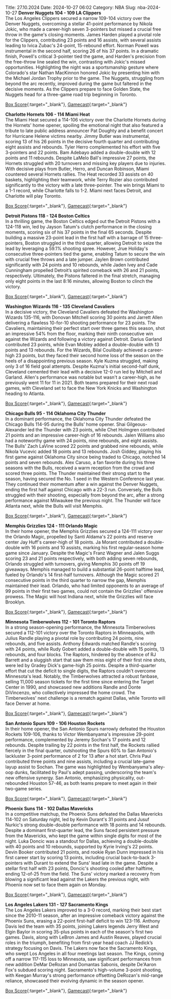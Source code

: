 Title: 27.10.2024
Date: 2024-10-27 06:02
Category: NBA 
Slug: nba-2024-10-27 
**Denver Nuggets 104 - 109 LA Clippers**  
The Los Angeles Clippers secured a narrow 109-104 victory over the Denver Nuggets, overcoming a stellar 41-point performance by Nikola Jokic, who made a career-high seven 3-pointers but missed a crucial free throw in the game's closing moments. James Harden played a pivotal role for the Clippers, contributing 23 points and 16 assists, with several assists leading to Ivica Zubac's 24-point, 15-rebound effort. Norman Powell was instrumental in the second half, scoring 26 of his 37 points. In a dramatic finish, Powell's critical 3-pointer tied the game, and Harden's precision from the free-throw line sealed the win, contrasting with Jokic's missed opportunities. Highlighting the night was a sportsmanship gesture where Colorado's star Nathan MacKinnon honored Jokic by presenting him with the Michael Jordan Trophy prior to the game. The Nuggets, struggling from beyond the arc recently, improved during the game but faltered in the decisive moments. As the Clippers prepare to face Golden State, the Nuggets head for a three-game road trip beginning in Toronto. 

[Box Score](/game/lac-vs-den-0022400087/box-score){:target="_blank"}, [Gamecast](/game/lac-vs-den-0022400087){:target="_blank"}<br>

**Charlotte Hornets 106 - 114 Miami Heat**  
The Miami Heat secured a 114-106 victory over the Charlotte Hornets during the Hornets' home opener, spoiling the emotional night that also featured a tribute to late public address announcer Pat Doughty and a benefit concert for Hurricane Helene victims nearby. Jimmy Butler was instrumental, scoring 13 of his 26 points in the decisive fourth quarter and contributing eight assists and rebounds. Tyler Herro complemented his effort with five 3-pointers and 22 points. Bam Adebayo added a double-double with 12 points and 11 rebounds. Despite LaMelo Ball's impressive 27 points, the Hornets struggled with 20 turnovers and missing key players due to injuries. With decisive plays from Butler, Herro, and Duncan Robinson, Miami countered several Hornets rallies. The Heat recorded 33 assists on 40 baskets, highlighting their teamwork, while Terry Rozier also contributed significantly to the victory with a late three-pointer. The win brings Miami to a 1-1 record, while Charlotte falls to 1-2. Miami next faces Detroit, and Charlotte will play Toronto. 

[Box Score](/game/mia-vs-cha-0022400088/box-score){:target="_blank"}, [Gamecast](/game/mia-vs-cha-0022400088){:target="_blank"}<br>

**Detroit Pistons 118 - 124 Boston Celtics**  
In a thrilling game, the Boston Celtics edged out the Detroit Pistons with a 124-118 win, led by Jayson Tatum's clutch performance in the closing moments, scoring six of his 37 points in the final 65 seconds. Despite building a massive 23-point lead in the first half with a barrage of 15 three-pointers, Boston struggled in the third quarter, allowing Detroit to seize the lead by leveraging a 59.1% shooting spree. However, Jrue Holiday's consecutive three-pointers tied the game, enabling Tatum to secure the win with crucial free throws and a late jumper. Jaylen Brown contributed significantly with 24 points and 10 rebounds, while Jaden Ivey and Cade Cunningham propelled Detroit’s spirited comeback with 26 and 21 points, respectively. Ultimately, the Pistons faltered in the final stretch, managing only eight points in the last 8:16 minutes, allowing Boston to clinch the victory. 

[Box Score](/game/bos-vs-det-0022400089/box-score){:target="_blank"}, [Gamecast](/game/bos-vs-det-0022400089){:target="_blank"}<br>

**Washington Wizards 116 - 135 Cleveland Cavaliers**  
In a decisive victory, the Cleveland Cavaliers defeated the Washington Wizards 135-116, with Donovan Mitchell scoring 30 points and Jarrett Allen delivering a flawless 10-for-10 shooting performance for 23 points. The Cavaliers, maintaining their perfect start over three games this season, shot an impressive 54% from the floor, marking their ninth consecutive win against the Wizards and following a victory against Detroit. Darius Garland contributed 23 points, while Evan Mobley added a double-double with 13 points and 13 rebounds. For the Wizards, Bilal Coulibaly achieved a career-high 23 points, but they faced their second home loss of the season on the heels of a disappointing previous season. Kyle Kuzma struggled, making only 3 of 16 field goal attempts. Despite Kuzma's initial second-half dunk, Cleveland cemented their lead with a decisive 12-0 run led by Mitchell and Garland. Allen's performance was notable but wasn't a career-high, as he previously went 11 for 11 in 2021. Both teams prepared for their next road games, with Cleveland set to face the New York Knicks and Washington heading to Atlanta. 

[Box Score](/game/cle-vs-was-0022400090/box-score){:target="_blank"}, [Gamecast](/game/cle-vs-was-0022400090){:target="_blank"}<br>

**Chicago Bulls 95 - 114 Oklahoma City Thunder**  
In a dominant performance, the Oklahoma City Thunder defeated the Chicago Bulls 114-95 during the Bulls’ home opener. Shai Gilgeous-Alexander led the Thunder with 23 points, while Chet Holmgren contributed 21 points and an impressive career-high of 16 rebounds. Jalen Williams also had a noteworthy game with 24 points, nine rebounds, and eight assists. The Bulls' Zach LaVine scored 22 points and grabbed nine rebounds, while Nikola Vucevic added 18 points and 13 rebounds. Josh Giddey, playing his first game against Oklahoma City since being traded to Chicago, notched 14 points and seven rebounds. Alex Caruso, a fan favorite during his three seasons with the Bulls, received a warm reception from the crowd and scored three points. The Thunder maintained their strong start to the season, having secured the No. 1 seed in the Western Conference last year. They continued their momentum after a win against the Denver Nuggets, ending the first half against Chicago with a 22-3 run. Conversely, the Bulls struggled with their shooting, especially from beyond the arc, after a strong performance against Milwaukee the previous night. The Thunder will face Atlanta next, while the Bulls will visit Memphis. 

[Box Score](/game/okc-vs-chi-0022400091/box-score){:target="_blank"}, [Gamecast](/game/okc-vs-chi-0022400091){:target="_blank"}<br>

**Memphis Grizzlies 124 - 111 Orlando Magic**  
In their home opener, the Memphis Grizzlies secured a 124-111 victory over the Orlando Magic, propelled by Santi Aldama's 22 points and reserve center Jay Huff's career-high of 18 points. Ja Morant contributed a double-double with 16 points and 10 assists, marking his first regular-season home game since January. Despite the Magic's Franz Wagner and Jalen Suggs scoring 23 and 21 points respectively, with both adding seven rebounds, Orlando struggled with turnovers, giving Memphis 30 points off 19 giveaways. Memphis managed to build a substantial 26-point halftime lead, fueled by Orlando's 14 first-half turnovers. Although the Magic scored 21 consecutive points in the third quarter to narrow the gap, Memphis maintained their lead. Orlando, who had limited opponents to an average of 99 points in their first two games, could not contain the Grizzlies' offensive prowess. The Magic will host Indiana next, while the Grizzlies will face Brooklyn. 

[Box Score](/game/orl-vs-mem-0022400092/box-score){:target="_blank"}, [Gamecast](/game/orl-vs-mem-0022400092){:target="_blank"}<br>

**Minnesota Timberwolves 112 - 101 Toronto Raptors**  
In a strong season-opening performance, the Minnesota Timberwolves secured a 112-101 victory over the Toronto Raptors in Minneapolis, with Julius Randle playing a pivotal role by contributing 24 points, nine rebounds, and five assists. Anthony Edwards matched Randle's scoring with 24 points, while Rudy Gobert added a double-double with 15 points, 13 rebounds, and four blocks. The Raptors, hindered by the absence of RJ Barrett and a sluggish start that saw them miss eight of their first nine shots, were led by Gradey Dick's game-high 25 points. Despite a third-quarter effort that cut the deficit to single digits, the Raptors couldn't overcome Minnesota's lead. Notably, the Timberwolves attracted a robust fanbase, selling 11,000 season tickets for the first time since entering the Target Center in 1990, and showcased new additions Randle and Donte DiVincenzo, who collectively impressed the home crowd. The Timberwolves' next challenge is a rematch against Dallas, while Toronto will face Denver at home. 

[Box Score](/game/tor-vs-min-0022400093/box-score){:target="_blank"}, [Gamecast](/game/tor-vs-min-0022400093){:target="_blank"}<br>

**San Antonio Spurs 109 - 106 Houston Rockets**  
In their home opener, the San Antonio Spurs narrowly defeated the Houston Rockets 109-106, thanks to Victor Wembanyama's impressive 29-point performance, complemented by Jeremy Sochan's 17 points and 12 rebounds. Despite trailing by 22 points in the first half, the Rockets rallied fiercely in the final quarter, outshooting the Spurs 60% to San Antonio's lackluster 3-point performance of 2 for 13 after a hot start. Chris Paul contributed three points and nine assists, including a crucial late-game layup assist to Sochan. The game was highlighted by Wembanyama's alley-oop dunks, facilitated by Paul's adept passing, underscoring the team's new offensive synergy. San Antonio, emphasizing physicality, out-rebounded Houston 57-46, as both teams prepare to meet again in their two-game series. 

[Box Score](/game/hou-vs-sas-0022400094/box-score){:target="_blank"}, [Gamecast](/game/hou-vs-sas-0022400094){:target="_blank"}<br>

**Phoenix Suns 114 - 102 Dallas Mavericks**  
In a competitive matchup, the Phoenix Suns defeated the Dallas Mavericks 114-102 on Saturday night, led by Kevin Durant's 31 points and Jusuf Nurkic's strong double-double performance with 18 points and 14 rebounds. Despite a dominant first-quarter lead, the Suns faced persistent pressure from the Mavericks, who kept the game within single digits for most of the night. Luka Doncic was a standout for Dallas, achieving a double-double with 40 points and 10 rebounds, supported by Kyrie Irving's 22 points. Devin Booker contributed 21 points, and rookie Ryan Dunn impressed in his first career start by scoring 13 points, including crucial back-to-back 3-pointers with Durant to extend the Suns' lead late in the game. Despite a stellar first half with 23 points, Doncic's shooting cooled after halftime, ending 12-of-25 from the field. The Suns' victory marked a recovery from blowing a significant lead against the Lakers the previous night, with Phoenix now set to face them again on Monday. 

[Box Score](/game/dal-vs-phx-0022400095/box-score){:target="_blank"}, [Gamecast](/game/dal-vs-phx-0022400095){:target="_blank"}<br>

**Los Angeles Lakers 131 - 127 Sacramento Kings**  
The Los Angeles Lakers improved to a 3-0 record, marking their best start since the 2010-11 season, after an impressive comeback victory against the Phoenix Suns, erasing a 22-point first-half deficit to win 123-116. Anthony Davis led the team with 35 points, joining Lakers legends Jerry West and Elgin Baylor in scoring 35-plus points in each of the season's first two games. Davis, along with LeBron James and Austin Reaves, played crucial roles in the triumph, benefiting from first-year head coach JJ Redick’s strategy focusing on Davis. The Lakers now face the Sacramento Kings, who swept Los Angeles in all four meetings last season. The Kings, coming off a narrow 117-115 loss to Minnesota, saw significant performances from new addition DeMar DeRozan and Domantas Sabonis, despite De'Aaron Fox's subdued scoring night. Sacramento's high-volume 3-point shooting, with Keegan Murray's strong performance offsetting DeRozan's mid-range reliance, showcased their evolving dynamic in the season opener. 

[Box Score](/game/sac-vs-lal-0022400096/box-score){:target="_blank"}, [Gamecast](/game/sac-vs-lal-0022400096){:target="_blank"}<br>

